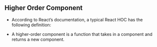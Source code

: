 ## Higher Order Component

- According to React’s documentation, a typical React HOC has the following definition:

- A higher-order component is a function that takes in a component and returns a new component.
